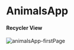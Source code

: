 # AnimalsApp

#### Recycler View

![animalsApp-firstPage](https://user-images.githubusercontent.com/26867476/104823768-47807f00-5855-11eb-8e54-17d9ddd748ae.png)
